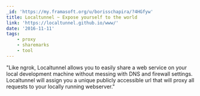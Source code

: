 ```yaml
---
_id: 'https://my.framasoft.org/u/borisschapira/?4HGfyw'
title: Localtunnel ~ Expose yourself to the world
link: 'https://localtunnel.github.io/www/'
date: '2016-11-11'
tags:
    - proxy
    - sharemarks
    - tool
---
```


<div class="markdown"><p>&quot;Like ngrok, Localtunnel allows you to easily share a web service on your local development machine without messing with DNS and firewall settings. Localtunnel will assign you a unique publicly accessible url that will proxy all requests to your locally running webserver.&quot;
</p></div>
